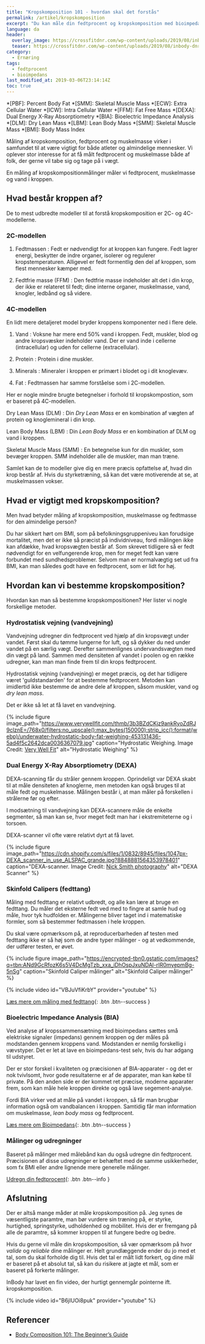 ```yaml
---
title: "Kropskomposition 101 - hvordan skal det forstås"
permalink: /artikel/kropskomposition
excerpt: "Du kan måle din fedtprocent og kropskomposition med bioimpedans - og de nyere maskiner er relativt reliabile og valide"
language: da
header:
  overlay_image: https://crossfitdnr.com/wp-content/uploads/2019/08/inbody-dnr-570.jpg
  teaser: https://crossfitdnr.com/wp-content/uploads/2019/08/inbody-dnr-570.jpg
category:
  - Ernæring
tags:
  - fedtprocent
  - bioimpedans
last_modified_at: 2019-03-06T23:14:14Z
toc: true
---
```


*[PBF]: Percent Body Fat
*[SMM]: Skeletal Muscle Mass
*[ECW]: Extra Cellular Water
*[ICW]: Intra Cellular Water
*[FFM]: Fat Free Mass
*[DEXA]: Dual Energy X-Ray Absorptiometry
*[BIA]: Bioelectric Impedance Analysis
*[DLM]: Dry Lean Mass
*[LBM]: Lean Body Mass
*[SMM]: Skeletal Muscle Mass
*[BMI]: Body Mass Index

Måling af kropskomposition, fedtprocent og muskelmasse virker i samfundet til at være vigtigt for både atleter og almindelige mennesker. Vi oplever stor interesse for at få målt fedtprocent og muskelmasse både af folk, der gerne vil tabe sig og tage på i vægt.

En måling af kropskompositionmålinger måler vi fedtprocent, muskelmasse og vand i kroppen. 

## Hvad består kroppen af?

De to mest udbredte modeller til at forstå kropskomposition er 2C- og 4C-modellerne.

### 2C-modellen

1. Fedtmassen
: Fedt er nødvendigt for at kroppen kan fungere. Fedt lagrer energi, beskytter de indre organer, isolerer og regulerer kropstemperaturen. Alligevel er fedt formentlig den del af kroppen, som flest mennesker kæmper med.

2. Fedtfrie masse (FFM)
: Den fedtfrie masse indeholder alt det i din krop, der ikke er relateret til fedt; dine interne organer, muskelmasse, vand, knogler, ledbånd og så videre.

### 4C-modellen

En lidt mere detaljeret model bryder kroppens komponenter ned i flere dele.

1. Vand
: Voksne har mere end 50% vand i kroppen. Fedt, muskler, blod og andre kropsvæsker indeholder vand. Der er vand inde i cellerne (intracellular) og uden for cellerne (extracellular).

2. Protein
: Protein i dine muskler.

3. Minerals
: Mineraler i kroppen er primært i blodet og i dit knoglevæv.

4. Fat
: Fedtmassen har samme forståelse som i 2C-modellen.

Her er nogle mindre brugte betegnelser i forhold til kropskompostion, som er baseret på 4C-modellen.

Dry Lean Mass (DLM)
: Din _Dry Lean Mass_ er en kombination af vægten af protein og knoglemineral i din krop.

Lean Body Mass (LBM)
: Din _Lean Body Mass_ er en kombination af DLM og vand i kroppen.

Skeletal Muscle Mass (SMM)
: En betegnelse kun for din muskler, som bevæger kroppen. SMM indeholder alle de muskler, man man træne.

Samlet kan de to modeller give dig en mere præcis opfattelse af, hvad din krop består af. Hvis du styrketræning, så kan det være motiverende at se, at muskelmassen vokser.

## Hvad er vigtigt med kropskomposition?

Men hvad betyder måling af kropskomposition, muskelmasse og fedtmasse for den almindelige person?

Du har sikkert hørt om BMI, som på befolkningsgruppeniveu kan forudsige mortalitet, men det er ikke så præcist på individniveau, fordi målingen ikke kan afdække, hvad kropsvægten består af. Som skrevet tidligere så er fedt nødvendigt for en velfungerende krop, men for meget fedt kan være forbundet med sundhedsproblemer. Selvom man er normalvægtig set ud fra BMI, kan man således godt have en fedtprocent, som er lidt for høj.

## Hvordan kan vi bestemme kropskomposition?

Hvordan kan man så bestemme kropskompositionen? Her lister vi nogle forskellige metoder.

### Hydrostatisk vejning (vandvejning)

Vandvejning udregner din fedtprocent ved hjælp af din kropsvægt under vandet. Først skal du tømme lungerne for luft, og så dykker du ned under vandet på en særlig vægt. Derefter sammenlignes undervandsvægten med din vægt på land. Sammen med densiteten af vandet i poolen og en række udregner, kan man man finde frem til din krops fedtprocent.

Hydrostatisk vejning (vandvejning) er meget præcis, og det har tidligere været 'guldstandarden' for at bestemme fedtprocent. Metoden kan imidlertid ikke bestemme de andre dele af kroppen, såsom muskler, vand og _dry lean mass_. 

Det er ikke så let at få lavet en vandvejning.

{% include figure image_path="https://www.verywellfit.com/thmb/3b3BZdCKjz9ankRyoZdRJ9clznE=/768x0/filters:no_upscale():max_bytes(150000):strip_icc():format(webp)/underwater-hydrostatic-body-fat-weighing-453131436-5ad4f5c2642dca0036367079.jpg" caption="Hydrostatic Weighing. Image Credit: [Very Well Fit](https://www.verywellfit.com)" alt="Hydrostatic Weighing" %}

### Dual Energy X-Ray Absorptiometry (DEXA)

DEXA-scanning får du stråler gennem kroppen. Oprindeligt var DEXA skabt til at måle densiteten af knoglerne, men metoden kan også bruges til at måle fedt og muskelmasse. Målingen består i, at man måler på forskellen i strålerne før og efter.

I modsætning til vandvejning kan DEXA-scannere måle de enkelte segmenter, så man kan se, hvor meget fedt man har i ekstremiteterne og i torsoen.

DEXA-scanner vil ofte være relativt dyrt at få lavet.

{% include figure image_path="https://cdn.shopify.com/s/files/1/0832/8945/files/1047px-DEXA_scanner_in_use_ALSPAC_grande.jpg?8848881564353978401" caption="DEXA-scanner. Image Credit: [Nick Smith photography](http://www.nicksmithphotography.com/)" alt="DEXA Scanner" %}

### Skinfold Calipers (fedttang)

Måling med fedttang er relativt udbredt, og alle kan lære at bruge en fedttang. Du måler det eksterne fedt ved med to fingre at samle hud og måle, hvor tyk hudfolden er. Målingerne bliver taget ind i matematiske formler, som så bestemmer fedtmassen i hele kroppen.

Du skal være opmærksom på, at reproducerbarheden af testen med fedttang ikke er så høj som de andre typer målinger - og at vedkommende, der udfører testen, er øvet.

{% include figure image_path="https://encrypted-tbn0.gstatic.com/images?q=tbn:ANd9GcRfozK6s5V4DcMgTzb_xxa_iDhOspJxuNDAl-rIR0myepmBg-5nSg" caption="Skinfold Caliper målinger" alt="Skinfold Caliper målinger" %}

{% include video id="VBJuVfiKrbY" provider="youtube" %}

[Læs mere om måling med fedttang](/artikel/fedtprocent-skinfold/){: .btn .btn--success }

### Bioelectric Impedance Analysis (BIA)

Ved analyse af kropssammensætning med bioimpedans sættes små elektriske signaler (impedans) gennem kroppen og der måles på modstanden gennem kroppens vand. Modstanden er nemlig forskellig i vævstyper. Det er let at lave en bioimpedans-test selv, hvis du har adgang til udstyret. 

Der er stor forskel i kvaliteten og præcisionen af BIA-apparater - og det er nok tvivlsomt, hvor gode resultaterne er af de apparater, man kan købe til private. På den anden side er der kommet ret præcise, moderne apparater frem, som kan måle hele kroppen direkte og også lave segement-analyse. 

Fordi BIA virker ved at måle på vandet i kroppen, så får man brugbar information også om vandbalancen i kroppen. Samtidig får man information om muskelmasse, _lean body mass_ og fedtprocent.

[Læs mere om Bioimpedans](/artikel/inbody-570-bioimpedans){: .btn .btn--success }

### Målinger og udregninger

Baseret på målinger med målebånd kan du også udregne din fedtprocent. Præcisionen af disse udregninger er behæftet med de samme usikkerheder, som fx BMI eller andre lignende mere generelle målinger.

[Udregn din fedtprocent](/artikel/udregning-af-fedtprocent){: .btn .btn--info }

## Afslutning

Der er altså mange måder at måle kropskomposition på. Jeg synes de væsentligste paramtre, man bør vurdere sin træning på, er styrke, hurtighed, springstyrke, udholdenhed og mobilitet. Hvis der er fremgang på alle de paramtre, så kommer kroppen til at fungere bedre og bedre.

Hvis du gerne vil måle din kropskomposition, så vær opmærksom på hvor _valide_ og _reliable_ dine målinger er. Helt grundlæggende ender du jo med et tal, som du skal forholde dig til. Hvis det tal er målt lidt forkert, og dine mål er baseret på et absolut tal, så kan du risikere at jagte et mål, som er baseret på forkerte målinger.

InBody har lavet en fin video, der hurtigt gennemgår pointerne ift. kropskomposition.

{% include video id="B6jIUOi8puk" provider="youtube" %}

## Referencer 

- [Body Composition 101: The Beginner’s Guide](https://inbodyusa.com/blogs/inbodyblog/28828609-body-composition-101-the-beginners-guide)